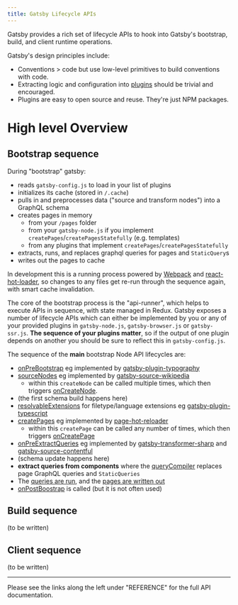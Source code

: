 ```yaml
---
title: Gatsby Lifecycle APIs
---
```


Gatsby provides a rich set of lifecycle APIs to hook into Gatsby's bootstrap,
build, and client runtime operations.

Gatsby's design principles include:

- Conventions > code but use low-level primitives to build conventions with
  code.
- Extracting logic and configuration into [plugins](/docs/plugins/) should be
  trivial and encouraged.
- Plugins are easy to open source and reuse. They're just NPM packages.

# High level Overview

## Bootstrap sequence

During "bootstrap" gatsby:

- reads `gatsby-config.js` to load in your list of plugins
- initializes its cache (stored in `/.cache`)
- pulls in and preprocesses data ("source and transform nodes") into a GraphQL schema
- creates pages in memory
  - from your `/pages` folder 
  - from your `gatsby-node.js` if you implement `createPages`/`createPagesStatefully` (e.g. templates)
  - from any plugins that implement `createPages`/`createPagesStatefully`
- extracts, runs, and replaces graphql queries for pages and `StaticQuery`s
- writes out the pages to cache

In development this is a running process powered by [Webpack](https://github.com/gatsbyjs/gatsby/blob/dd91b8dceb3b8a20820b15acae36529799217ae4/packages/gatsby/package.json#L128) and [react-hot-loader](https://github.com/gatsbyjs/gatsby/blob/dd91b8dceb3b8a20820b15acae36529799217ae4/packages/gatsby/package.json#L104), so changes to any files get re-run through the sequence again, with smart cache invalidation.

The core of the bootstrap process is the "api-runner", which helps to execute APIs in sequence, with state managed in Redux. Gatsby exposes a number of lifecycle APIs which can either be implemented by you or any of your provided plugins in `gatsby-node.js`, `gatsby-browser.js` or `gatsby-ssr.js`. **The sequence of your plugins matter**, so if the output of one plugin depends on another you should be sure to reflect this in `gatsby-config.js`.

The sequence of the **main** bootstrap Node API lifecycles are:

- [onPreBootstrap](https://www.gatsbyjs.org/docs/node-apis/#onPreBootstrap) eg implemented by [gatsby-plugin-typography](https://github.com/gatsbyjs/gatsby/blob/06e4fccb1abc32ba29e878bb3de303afac390e4a/packages/gatsby-plugin-typography/src/gatsby-node.js)
- [sourceNodes](https://www.gatsbyjs.org/docs/node-apis/#sourceNodes) eg implemented by [gatsby-source-wikipedia](https://github.com/gatsbyjs/gatsby/blob/1fb19f9ad16618acdac7eda33d295d8ceba7f393/packages/gatsby-source-wikipedia/src/gatsby-node.js)
  - within this `createNode` can be called multiple times, which then triggers [onCreateNode](https://www.gatsbyjs.org/docs/node-apis/#onCreateNode).
- (the first schema build happens here)
- [resolvableExtensions](https://www.gatsbyjs.org/docs/node-apis/#resolvableExtensions) for filetype/language extensions eg [gatsby-plugin-typescript](https://github.com/gatsbyjs/gatsby/blob/1fb19f9ad16618acdac7eda33d295d8ceba7f393/packages/gatsby-plugin-typescript/src/gatsby-node.js)
- [createPages](https://www.gatsbyjs.org/docs/node-apis/#createPages) eg implemented by [page-hot-reloader](https://github.com/gatsbyjs/gatsby/blob/1fb19f9ad16618acdac7eda33d295d8ceba7f393/packages/gatsby/src/bootstrap/page-hot-reloader.js)
  - within this `createPage` can be called any number of times, which then triggers [onCreatePage](https://www.gatsbyjs.org/docs/node-apis/#onCreatePage)
- [onPreExtractQueries](https://www.gatsbyjs.org/docs/node-apis/#onPreExtractQueries) eg implemented by [gatsby-transformer-sharp](https://github.com/gatsbyjs/gatsby/blob/1fb19f9ad16618acdac7eda33d295d8ceba7f393/packages/gatsby-transformer-sharp/src/gatsby-node.js) and [gatsby-source-contentful](https://github.com/gatsbyjs/gatsby/blob/73523c39bba87869d802d8a3445279e42671efdb/packages/gatsby-source-contentful/src/gatsby-node.js)
- (schema update happens here)
- **extract queries from components** where the [queryCompiler](https://github.com/gatsbyjs/gatsby/blob/ffd8b2d691c995c760fe380769852bcdb26a2278/packages/gatsby/src/internal-plugins/query-runner/query-compiler.js#L189) replaces page GraphQL queries and `StaticQueries`
- The [queries are run](https://github.com/gatsbyjs/gatsby/blob/ffd8b2d691c995c760fe380769852bcdb26a2278/packages/gatsby/src/internal-plugins/query-runner/page-query-runner.js#L100), and the [pages are written out](https://github.com/gatsbyjs/gatsby/blob/ffd8b2d691c995c760fe380769852bcdb26a2278/packages/gatsby/src/internal-plugins/query-runner/pages-writer.js)
- [onPostBoostrap](https://www.gatsbyjs.org/docs/node-apis/#onPostBootstrap) is called (but it is not often used)

## Build sequence

(to be written)

## Client sequence

(to be written)

---

Please see the links along the left under "REFERENCE" for the full API documentation.
